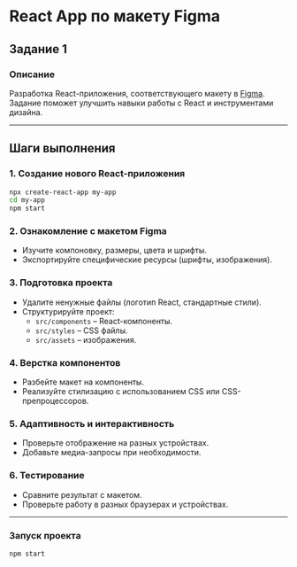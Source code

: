 # React App по макету Figma

## Задание 1

### Описание
Разработка React-приложения, соответствующего макету в [Figma](https://www.figma.com/design/RGuJf4CM436YyPOhXzLQCW/Untitled?node-id=0-1&p=f&t=keCVYZ1SutprW9yC-0). Задание поможет улучшить навыки работы с React и инструментами дизайна.

---

## Шаги выполнения

### 1. Создание нового React-приложения
```sh
npx create-react-app my-app
cd my-app
npm start
```

### 2. Ознакомление с макетом Figma
- Изучите компоновку, размеры, цвета и шрифты.
- Экспортируйте специфические ресурсы (шрифты, изображения).

### 3. Подготовка проекта
- Удалите ненужные файлы (логотип React, стандартные стили).
- Структурируйте проект:
  - `src/components` – React-компоненты.
  - `src/styles` – CSS файлы.
  - `src/assets` – изображения.

### 4. Верстка компонентов
- Разбейте макет на компоненты.
- Реализуйте стилизацию с использованием CSS или CSS-препроцессоров.

### 5. Адаптивность и интерактивность
- Проверьте отображение на разных устройствах.
- Добавьте медиа-запросы при необходимости.

### 6. Тестирование
- Сравните результат с макетом.
- Проверьте работу в разных браузерах и устройствах.

---

### Запуск проекта
```sh
npm start
